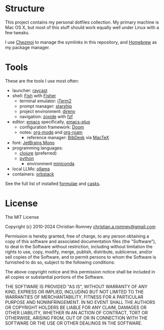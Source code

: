 Structure
=========

This project contains my personal dotfiles collection. My primary machine is Mac
OS X, but most of this stuff should work equally well under Linux with a few
tweaks.

I use [Chezmoi](https://www.chezmoi.io/) to manage the symlinks in
this repository, and [Homebrew](https://brew.sh/) as my package manager.

Tools
=====
These are the tools I use most often:

- launcher: [raycast](https://www.raycast.com/)
- shell: [Fish](https://fishshell.com/) with [Fisher](https://github.com/jorgebucaran/fisher)
  - terminal emulator: [iTerm2](https://iterm2.com/)
  - prompt manager: [starship](https://starship.rs/)
  - project environment: [direnv](https://direnv.net/)
  - navigation: [zoxide](https://github.com/ajeetdsouza/zoxide) with [fzf](https://github.com/junegunn/fzf)
- editor: [emacs](https://www.gnu.org/software/emacs/) specifically, [emacs-plus](https://github.com/d12frosted/homebrew-emacs-plus) 
  - configuration framework: [Doom](https://github.com/doomemacs/doomemacs)
  - notes: [org-mode](https://orgmode.org/) and [org-roam](https://www.orgroam.com/)
    - reference manager: [BibDesk](https://bibdesk.sourceforge.io/) via [MacTeX](https://www.tug.org/mactex/)
- font: [JetBrains Mono](https://www.jetbrains.com/lp/mono/)
- programming languages: 
  - [clojure](https://clojure.org) (preferred)
  - [python](https://python.org)
    - environment [miniconda](https://docs.anaconda.com/free/miniconda/)
- local LLMs: [ollama](https://ollama.com/)
- containers: [orbstack](https://orbstack.dev/)

See the full list of installed [formulae](https://github.com/christianromney/dotfiles/blob/main/private_dot_config/homebrew/formulae.txt) and [casks](https://github.com/christianromney/dotfiles/blob/main/private_dot_config/homebrew/casks.txt).


License
=======

The MIT License

Copyright (c) 2010-2024 Christian Romney <christian.a.romney@gmail.com>

Permission is hereby granted, free of charge, to any person obtaining a copy
of this software and associated documentation files (the "Software"), to deal
in the Software without restriction, including without limitation the rights
to use, copy, modify, merge, publish, distribute, sublicense, and/or sell
copies of the Software, and to permit persons to whom the Software is
furnished to do so, subject to the following conditions:

The above copyright notice and this permission notice shall be included in
all copies or substantial portions of the Software.

THE SOFTWARE IS PROVIDED "AS IS", WITHOUT WARRANTY OF ANY KIND, EXPRESS OR
IMPLIED, INCLUDING BUT NOT LIMITED TO THE WARRANTIES OF MERCHANTABILITY,
FITNESS FOR A PARTICULAR PURPOSE AND NONINFRINGEMENT. IN NO EVENT SHALL THE
AUTHORS OR COPYRIGHT HOLDERS BE LIABLE FOR ANY CLAIM, DAMAGES OR OTHER
LIABILITY, WHETHER IN AN ACTION OF CONTRACT, TORT OR OTHERWISE, ARISING FROM,
OUT OF OR IN CONNECTION WITH THE SOFTWARE OR THE USE OR OTHER DEALINGS IN
THE SOFTWARE.
